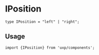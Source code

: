 # IPosition








```tsx
type IPosition = "left" | "right";
```

## Usage



```tsx
import {IPosition} from 'uxp/components';
```

